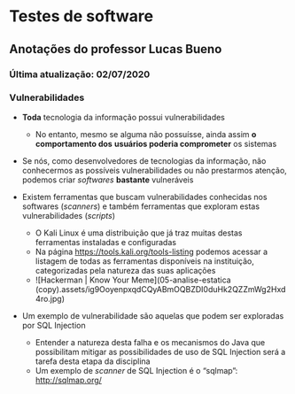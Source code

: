 # Testes de software

## Anotações do professor Lucas Bueno

### Última atualização: 02/07/2020

### Vulnerabilidades

- **Toda** tecnologia da informação possui vulnerabilidades

    - No entanto, mesmo se alguma não possuísse, ainda assim **o comportamento dos** **usuários poderia comprometer** os sistemas

- Se nós, como desenvolvedores de tecnologias da informação, não conhecermos as possíveis vulnerabilidades ou não prestarmos atenção, podemos criar *softwares* **bastante** vulneráveis

- Existem ferramentas que buscam vulnerabilidades conhecidas nos softwares (*scanners*) e também ferramentas que exploram estas vulnerabilidades (*scripts*)

    - O Kali Linux é uma distribuição que já traz muitas destas ferramentas instaladas e configuradas
    - Na página <https://tools.kali.org/tools-listing> podemos acessar a listagem de todas as ferramentas disponíveis na instituição, categorizadas pela natureza das suas aplicações
    - ![Hackerman | Know Your Meme](05-analise-estatica (copy).assets/ig9OoyenpxqdCQyABmOQBZDI0duHk2QZZmWg2Hxd4ro.jpg)

- Um exemplo de vulnerabilidade são aquelas que podem ser exploradas por SQL Injection

    - Entender a natureza desta falha e os mecanismos do Java que possibilitam mitigar as possibilidades de uso de SQL Injection será a tarefa desta etapa da disciplina
    - Um exemplo de *scanner* de SQL Injection é o “sqlmap”: http://sqlmap.org/ 

     

